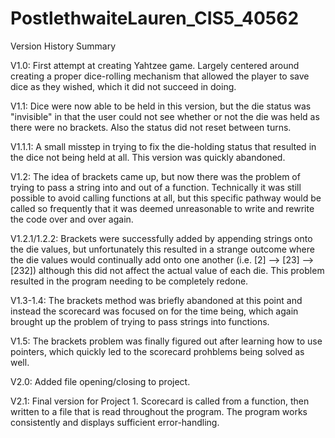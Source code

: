 # PostlethwaiteLauren_CIS5_40562

Version History Summary

V1.0: First attempt at creating Yahtzee game. Largely centered around
creating a proper dice-rolling mechanism that allowed the player to
save dice as they wished, which it did not succeed in doing.

V1.1: Dice were now able to be held in this version, but the die
status was "invisible" in that the user could not see whether or not
the die was held as there were no brackets. Also the status did not
reset between turns.

V1.1.1: A small misstep in trying to fix the die-holding status that
resulted in the dice not being held at all. This version was quickly
abandoned.

V1.2: The idea of brackets came up, but now there was the problem of
trying to pass a string into and out of a function. Technically it was
still possible to avoid calling functions at all, but this specific
pathway would be called so frequently that it was deemed unreasonable
to write and rewrite the code over and over again.

V1.2.1/1.2.2: Brackets were successfully added by appending strings
onto the die values, but unfortunately this resulted in a strange
outcome where the die values would continually add onto one
another (i.e. [2] --> [23] --> [232]) although this did not affect
the actual value of each die. This problem resulted in the program
needing to be completely redone.

V1.3-1.4: The brackets method was briefly abandoned at this point
and instead the scorecard was focused on for the time being, which
again brought up the problem of trying to pass strings into functions.

V1.5: The brackets problem was finally figured out after learning how
to use pointers, which quickly led to the scorecard prohblems being
solved as well. 

V2.0: Added file opening/closing to project.

V2.1: Final version for Project 1. Scorecard is called from a function,
then written to a file that is read throughout the program. The
program works consistently and displays sufficient error-handling.